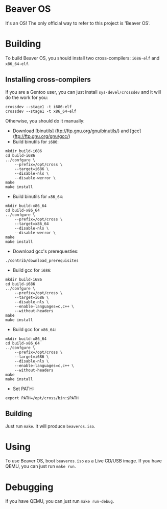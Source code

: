 # Beaver OS
It's an OS!
The only official way to refer to this project is 'Beaver OS'.

# Building
To build Beaver OS, you should install two cross-compilers: `i686-elf` and `x86_64-elf`.

## Installing cross-compilers
If you are a Gentoo user, you can just install `sys-devel/crossdev`
and it will do the work for you:
```
crossdev --stage1 -t i686-elf
crossdev --stage1 -t x86_64-elf
```

Otherwise, you should do it manually:
* Download [binutils] (ftp://ftp.gnu.org/gnu/binutils/) and [gcc] (ftp://ftp.gnu.org/gnu/gcc/)
* Build binutils for `i686`:
```
mkdir build-i686
cd build-i686
../confgure \
    --prefix=/opt/cross \
    --target=i686 \
    --disable-nls \
    --disable-werror \
make
make install
```
* Build binutils for `x86_64`:
```
mkdir build-x86_64
cd build-x86_64
../confgure \
    --prefix=/opt/cross \
    --target=x86_64
    --disable-nls \
    --disable-werror \
make
make install
```
* Download gcc's prerequesties:
```
./contrib/download_prerequisites
```
* Build gcc for `i686`:
```
mkdir build-i686
cd build-i686
../confgure \
    --prefix=/opt/cross \
    --target=i686 \
    --disable-nls \
    --enable-languages=c,c++ \
    --without-headers
make
make install
```
* Build gcc for `x86_64`:
```
mkdir build-x86_64
cd build-x86_64
../confgure \
    --prefix=/opt/cross \
    --target=i686 \
    --disable-nls \
    --enable-languages=c,c++ \
    --without-headers
make
make install
```
* Set PATH:
```
export PATH=/opt/cross/bin:$PATH
```
## Building
Just run `make`. It will produce `beaveros.iso`.

# Using
To use Beaver OS, boot `beaveros.iso` as a Live CD/USB image.
If you have QEMU, you can just run `make run`.

# Debugging
If you have QEMU, you can just run `make run-debug`.
